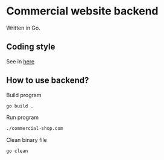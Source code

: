 # Commercial website backend

Written in Go.

## Coding style

See in [here](https://google.github.io/styleguide/go/index)

## How to use backend?

Build program

```sh
go build .
```

Run program

```sh
./commercial-shop.com
```

Clean binary file

```sh
go clean
```
